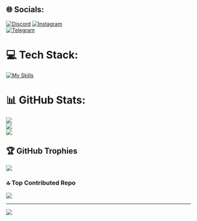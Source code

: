 ## 🌐 Socials:
[![Discord](https://img.shields.io/badge/Discord-%237289DA.svg?logo=discord&logoColor=white)](gnsrfan) 
[![Instagram](https://img.shields.io/badge/Instagram-%23E4405F.svg?logo=Instagram&logoColor=white)]()  
[![Telegram](https://img.shields.io/badge/-telegram-white?color=white&logo=telegram&logoColor=blue)](https://t.me/gns_rfan/)

# 💻 Tech Stack:
[![My Skills](https://skillicons.dev/icons?i=python,c#,html,css,js,django,flask,fastapi,apache,auth0,firebase,vscodde,visualstudio,git,github,linux,powershell,opencv,mysql,sqlite,postgres,bootstrap,react)](https://skillicons.dev)

# 📊 GitHub Stats:
![](https://github-readme-stats.vercel.app/api?username=Rfannn&theme=dark&hide_border=false&include_all_commits=true&count_private=false)<br/>
![](https://github-readme-streak-stats.herokuapp.com/?user=Rfannn&theme=dark&hide_border=false)<br/>
![](https://github-readme-stats.vercel.app/api/top-langs/?username=Rfannn&theme=dark&hide_border=false&include_all_commits=true&count_private=false&layout=compact)

## 🏆 GitHub Trophies
![](https://github-profile-trophy.vercel.app/?username=Rfannn&theme=radical&no-frame=false&no-bg=true&margin-w=4)

### 🔝 Top Contributed Repo
![](https://github-contributor-stats.vercel.app/api?username=Rfannn&limit=5&theme=dark&combine_all_yearly_contributions=true)

---
[![](https://visitcount.itsvg.in/api?id=Rfannn&icon=0&color=0)](https://visitcount.itsvg.in)
